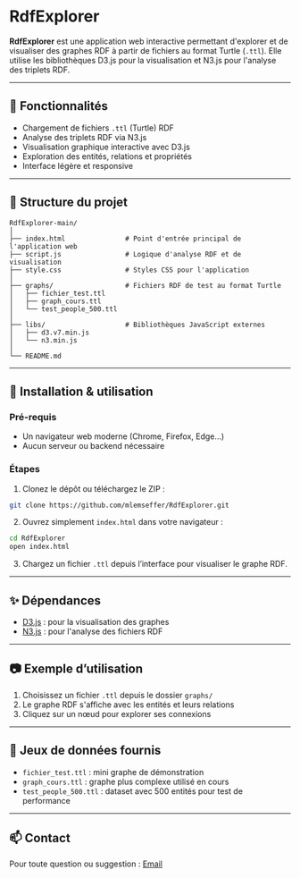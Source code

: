 # RdfExplorer

**RdfExplorer** est une application web interactive permettant d'explorer et de visualiser des graphes RDF à partir de fichiers au format Turtle (`.ttl`). Elle utilise les bibliothèques D3.js pour la visualisation et N3.js pour l'analyse des triplets RDF.

---

## 🚀 Fonctionnalités

- Chargement de fichiers `.ttl` (Turtle) RDF
- Analyse des triplets RDF via N3.js
- Visualisation graphique interactive avec D3.js
- Exploration des entités, relations et propriétés
- Interface légère et responsive

---

## 📁 Structure du projet

```
RdfExplorer-main/
│
├── index.html               # Point d'entrée principal de l'application web
├── script.js                # Logique d'analyse RDF et de visualisation
├── style.css                # Styles CSS pour l'application
│
├── graphs/                  # Fichiers RDF de test au format Turtle
│   ├── fichier_test.ttl
│   ├── graph_cours.ttl
│   └── test_people_500.ttl
│
├── libs/                    # Bibliothèques JavaScript externes
│   ├── d3.v7.min.js
│   └── n3.min.js
│
└── README.md
```

---

## 🔧 Installation & utilisation

### Pré-requis

- Un navigateur web moderne (Chrome, Firefox, Edge...)
- Aucun serveur ou backend nécessaire

### Étapes

1. Clonez le dépôt ou téléchargez le ZIP :
```bash
git clone https://github.com/mlemseffer/RdfExplorer.git
```

2. Ouvrez simplement `index.html` dans votre navigateur :
```bash
cd RdfExplorer
open index.html
```

3. Chargez un fichier `.ttl` depuis l’interface pour visualiser le graphe RDF.

---

## ✨ Dépendances

- [D3.js](https://d3js.org/) : pour la visualisation des graphes
- [N3.js](https://github.com/rdfjs/N3.js) : pour l'analyse des fichiers RDF

---

## 📷 Exemple d’utilisation

1. Choisissez un fichier `.ttl` depuis le dossier `graphs/`
2. Le graphe RDF s'affiche avec les entités et leurs relations
3. Cliquez sur un nœud pour explorer ses connexions

---

## 🧪 Jeux de données fournis

- `fichier_test.ttl` : mini graphe de démonstration
- `graph_cours.ttl` : graphe plus complexe utilisé en cours
- `test_people_500.ttl` : dataset avec 500 entités pour test de performance

---

## 📫 Contact

Pour toute question ou suggestion :
[Email](mailto:mohamed.lemseffer@insa-lyon.fr)
